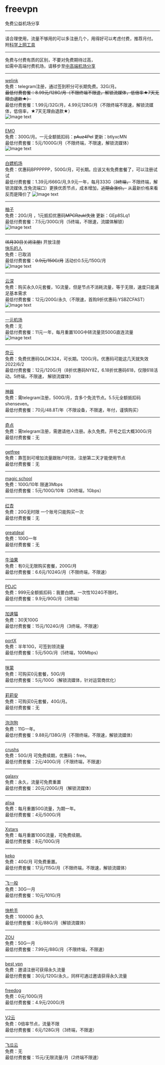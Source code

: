 # freevpn
免费公益机场分享  
****
请合理使用，流量不够用的可以多注册几个，用得好可以考虑付费，推荐月付。  
附[科学上网工具](https://github.com/deezertidal/freevpn/blob/main/tools.md)  
****
免费与付费有质的区别，不要对免费期待过高，  
如需中高端付费机场，请移步至[中高端机场分享](https://github.com/deezertidal/fee-based/blob/main/README.md)
****
[welink](https://t.me/welink345bot?start=15fEi4Y5)  
免费：telegram注册，通过签到积分可长期免费。32G/月。  
~~最低付费套餐：8.99元/128G/月（不限终端不限速，解锁流媒体，低倍率★7天无理由退款★）~~  
最低付费套餐：1.99元/32G/月，4.99元128G/月（不限终端不限速，解锁流媒体，低倍率，★7天无理由退款★）  
![Image text](https://github.com/deezertidal/freevpn/blob/main/img/welink.jpg)
****
[EMO](https://yyds.emovpn.top/#/register?code=7KLxhYOS)  
免费：300G/月。一元全额抵扣码：~~pAuz4Pel~~  更新：btlyxcMN  
最低付费套餐：5元/1000G/月（不限终端，不限速，解锁流媒体）  
![Image text](https://github.com/deezertidal/freevpn/blob/main/img/EMO.png)  
****
[白嫖机场](https://xn--mesv7f5toqlp.club/#/register?code=oxbXIi7k)  
免费：优惠码BPPPPPP，500G/月，可长期。应该又有免费套餐了，可以注册试试  
最低付费套餐：1.39元/666G/月,9.9元一年，每月333G（~~3终端，~~ 不限终端，解锁流媒体,含免流端口）更换优质节点，成本增加，~~近期会涨价。~~ 从最新价格来看反而是降价了
![Image text](https://github.com/deezertidal/freevpn/blob/main/img/Bpjc.png)  
****
[柚子](https://www.youzi.pro/#/register?code=KBRsRTKD)  
免费：20G/月 ，1元抵扣优惠码~~MPCRzukl失效~~  更新：GEp8SLq1  
最低付费套餐：7.5元/300G/月（5终端，不限速，流媒体解锁）  
![Image text](https://github.com/deezertidal/freevpn/blob/main/img/youzi.jpg)  
****
~~(6月30日关闭注册)~~  开放注册  
[快乐的人](http://yun.moonfree.top/#/register?code=qgdKwQjz)  
免费：已取消  
最低付费套餐：~~0.9元/150G/月~~ 活动价0.5元/150G/月    
![Image text](https://github.com/deezertidal/freevpn/blob/main/img/kldr.png)  
****
[云深](https://ysbzc.one/#/register?code=ZfpvDLlW)    
免费：购买永久0元套餐，1G流量，但是节点不消耗流量，等于无限，速度只能满足基本需求    
最低付费套餐：12元/200G/永久（不限速，首购9折优惠码:YSBZCFAST）  
![Image text](https://github.com/deezertidal/freevpn/blob/main/img/yunshen.png)  
****  
[一元机场](https://xn--4gq62f52gdss.com/#/register?code=xKN6katp)  
免费：无  
最低付费套餐：11元一年，每月重置100G中转流量货500G直连流量    
![Image text](https://github.com/deezertidal/freevpn/blob/main/img/Yyjc.png)
****
[奈云](https://www.naiun.cc/#/register?code=JBstTvXF)  
免费：免费优惠码QLDK324，可长期。120G/月。优惠码可能这几天就失效2022/6/2  
最低付费套餐：12元/120G/月（8折优惠码NY8Z，6.18折优惠码618，仅限618活动。5终端，不限速， 解锁流媒体）  
****
[神器](https://t.me/shenseven_bot?start=de2AZAcC)  
免费：需telegram注册，500G/月，含多个免流节点。5.5元全额抵扣码shenseven。    
最低付费套餐：70元/48.8T/年（不限设备，不限速，年付，谨慎购买）  
****
[奇点](https://t.me/qdyun_bot?start=0vmakcm1)  
免费：需telegram注册，需邀请他人注册。永久免费。开号之后大概300G/月  
最低付费套餐：无  
****
[getfree](https://portal.getfree.cloud/auth/register?code=KsxH)  
免费：靠签到可增加流量跟账户时效，注册第二天才能使用节点    
最低付费套餐：无
****
[magic school](https://2220.it/register?aff=hoWWXZKVJs)  
免费：100G/10年 限速3Mbps  
最低付费套餐：5元/100G/10年（30终端，1Gbps）
****
[红杏](https://www.cnnts.tk/#/register?code=GtUzYfo6)  
免费：20G无时限 一个账号只能购买一次  
最低付费套餐：无  
****
[greatdeal](http://greatdeal.life/auth/register?code=lIBA)  
免费：100G一年  
最低付费套餐：无
****
[牛油果](https://nyg.aikala.shop/#/register?code=D1yRed1F)  
免费：有0元无限购买套餐，200G/月  
最低付费套餐：6.6元/1024G/月（不限终端，不限速）
****
[PDJC](https://pdjc.cc/index.php#/register?code=uZAqpr81)  
免费：999元全额抵扣码：我要白嫖。一次性1024G不限时。  
最低付费套餐：9.9元/90G/月（3终端）
****
[加速猫](https://jsmao.net/auth/register?code=XIpX)  
免费：30天100G  
最低付费套餐：15元/1024G/月（3终端，不限速）  
****  
[portX](https://portx.cc/auth/register?code=pgEf)  
免费：半年10G，可签到领流量  
最低付费套餐：5元/50G/月（5终端，100Mbps）
****
[咪蒙](https://love.mimon.cc/#/register?code=R8vS79L3)  
免费：可购买0元套餐，50G/月  
最低付费套餐：5元/100G（解锁流媒体，针对运营商优化）
****
[莉莉安](https://ssrr.xyz/#/register?code=tWnDeJwR)  
免费：可购买0元套餐，40G/月。  
最低付费套餐：无
****
[泡泡狗](https://www.paopao.dog/index.php#/register?code=nnaNrj7S)  
免费：11G一年。  
最低付费套餐：9.88元/138G/月（不限终端，不限速，解锁流媒体）  
****
[crushs](https://crushs.top/#/register?code=mt4muj1B)  
免费：50G/月 可免费续期，优惠码：free。  
最低付费套餐：2元/400G/月（不限终端，不限速）   
****
[galaxy](https://www.galaxy-cloud.com/#/register?code=kbCoo1l6)    
免费：永久，流量可免费重置    
最低付费套餐：20元/200G/月（解锁流媒体）
****
[alisa](http://52.alisa.cloud/#/register?code=hdp8n4Xm)  
免费：每月重置50G流量，为期一年。  
最低付费套餐：4元/500G/月
****
[Xstars](https://xstars.top/#/register?code=FWsEGnFh)  
免费：每月重置100G流量，可免费续期。  
最低付费套餐：8元/100G/月
****
[keko](https://keko.club/#/register?code=kFksSEJd)  
免费：40G/月 可免费重置。  
最低付费套餐：17元/115G/月（不限终端，不限速，解锁流媒体）
****
[飞一般](https://hmkj3.com/#/register?code=xtVdcNG2)  
免费：30G一月  
最低付费套餐：10元/101G/月  
****
[快枪手](https://kuaiqiangshou.xyz/#/register?code=TQxbG8hc)  
免费：10000G 永久  
最低付费套餐：8元/88G/月（解锁流媒体）
****
[ZOU](https://zou666.vip/#/register?code=tKBNCq83)  
免费：50G一月  
最低付费套餐：7.99元/88G/月（不限终端，不限速）
****
[best vpn](https://panel.vp0.cc/#/register?code=DZ9Ek9U5)  
免费：邀请注册可获得永久流量  
最低付费套餐：30元/120G/永久，同样可通过邀请获得永久流量
****
[freedog](https://www.freedog.me/auth/register?code=TD22)  
免费：0元/100G/月  
最低付费套餐：4.9元/200G/月
****
[V2云](https://cwv587.com/auth/register?code=aP0B)  
免费：0倍率节点，流量不限  
最低付费套餐：6元/128G/月（3终端，不限速）  
****
[飞瓜云](https://www.feiguayun.com/#/register?code=f6WsAAx9)  
免费：无  
最低付费套餐：15元/无限流量/月（2终端不限速）  
